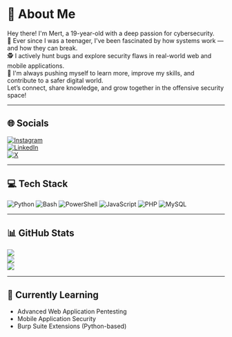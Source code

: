 # 💫 About Me

Hey there! I'm Mert, a 19-year-old with a deep passion for cybersecurity.  
🔐 Ever since I was a teenager, I've been fascinated by how systems work — and how they can break.  
🕵️ I actively hunt bugs and explore security flaws in real-world web and mobile applications.  
🚀 I'm always pushing myself to learn more, improve my skills, and contribute to a safer digital world.  
Let’s connect, share knowledge, and grow together in the offensive security space!


---

## 🌐 Socials
[![Instagram](https://img.shields.io/badge/Instagram-%23E4405F.svg?logo=Instagram&logoColor=white)](https://instagram.com/mertvip)  
[![LinkedIn](https://img.shields.io/badge/LinkedIn-%230077B5.svg?logo=linkedin&logoColor=white)](https://linkedin.com/in/mertcanozkan1)  
[![X](https://img.shields.io/badge/X-black.svg?logo=X&logoColor=white)](https://x.com/mertozkanoglu1)

---

## 💻 Tech Stack
![Python](https://img.shields.io/badge/python-3670A0?style=for-the-badge&logo=python&logoColor=ffdd54)
![Bash](https://img.shields.io/badge/bash_script-%23121011.svg?style=for-the-badge&logo=gnu-bash&logoColor=white)
![PowerShell](https://img.shields.io/badge/PowerShell-%235391FE.svg?style=for-the-badge&logo=powershell&logoColor=white)
![JavaScript](https://img.shields.io/badge/javascript-%23323330.svg?style=for-the-badge&logo=javascript&logoColor=%23F7DF1E)
![PHP](https://img.shields.io/badge/php-%23777BB4.svg?style=for-the-badge&logo=php&logoColor=white)
![MySQL](https://img.shields.io/badge/mysql-4479A1.svg?style=for-the-badge&logo=mysql&logoColor=white)

---

## 📊 GitHub Stats
![](https://github-readme-stats.vercel.app/api?username=mertvip&theme=dark&hide_border=false&include_all_commits=true&count_private=true)  
![](https://github-readme-streak-stats.herokuapp.com/?user=mertvip&theme=dark&hide_border=false)  
![](https://github-readme-stats.vercel.app/api/top-langs/?username=mertvip&theme=dark&hide_border=false&layout=compact)

---

## 🚀 Currently Learning
- Advanced Web Application Pentesting  
- Mobile Application Security  
- Burp Suite Extensions (Python-based)
